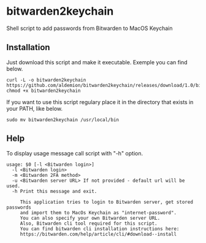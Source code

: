 # bitwarden2keychain
Shell script to add passwords from Bitwarden to MacOS Keychain

## Installation
Just download this script and make it executable. Exemple you can find below.

```shell
curl -L -o bitwarden2keychain https://github.com/aldemion/bitwarden2keychain/releases/download/1.0/bitwarden2keychain
chmod +x bitwarden2keychain
```

If you want to use this script regulary place it in the directory that exists in your PATH, like below.

```shell
sudo mv bitwarden2keychain /usr/local/bin
```

## Help
To display usage message call script with "-h" option.

```shell
usage: $0 [-l <Bitwarden login>]
  -l <Bitwarden login>
  -m <Bitwarden 2FA method>
  -u <Bitwarden server URL> If not provided - default url will be used.
  -h Print this message and exit.

     This application tries to login to Bitwarden server, get stored passwords
     and import them to MacOs Keychain as "internet-password".
     You can also specify your own Bitwarden server URL.
     Also, Bitwarden cli tool required for this script.
     You can find bitwarden cli installation instructions here:
     https://bitwarden.com/help/article/cli/#download--install
```